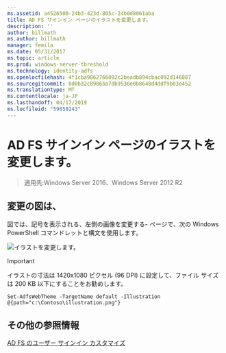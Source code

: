 ```yaml
---
ms.assetid: a4526500-24b3-423d-805c-24b0d8061aba
title: AD FS サインイン ページのイラストを変更します。
description: ''
author: billmath
ms.author: billmath
manager: femila
ms.date: 05/31/2017
ms.topic: article
ms.prod: windows-server-threshold
ms.technology: identity-adfs
ms.openlocfilehash: 4f1cba9862766092c2beadb894cbac092d146887
ms.sourcegitcommit: 0d0b32c8986ba7db9536e0b8648d4ddf9b03e452
ms.translationtype: MT
ms.contentlocale: ja-JP
ms.lasthandoff: 04/17/2019
ms.locfileid: "59858243"
---
```

# <a name="change-the-illustration-on-the-ad-fs-sign-in-page"></a>AD FS サインイン ページのイラストを変更します。

>適用先:Windows Server 2016、Windows Server 2012 R2

## <a name="change-the-illustration"></a>変更の図は、  


図では、記号を表示される、左側の画像を変更する\- ページで、次の Windows PowerShell コマンドレットと構文を使用します。  

![イラストを変更します。](media/AD-FS-user-sign-in-customization/ADFS_Blue_Custom2.png)
  
> [!IMPORTANT]  
> イラストの寸法は 1420x1080 ピクセル (96 DPI) に設定して、ファイル サイズは 200 KB 以下にすることをお勧めします。  
  
 
    Set-AdfsWebTheme -TargetName default -Illustration @{path="c:\Contoso\illustration.png"}  

## <a name="additional-references"></a>その他の参照情報 
[AD FS のユーザー サインイン カスタマイズ](AD-FS-user-sign-in-customization.md)  
  
  
